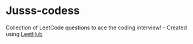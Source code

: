 # Jusss-codess
Collection of LeetCode questions to ace the coding interview! - Created using [LeetHub](https://github.com/QasimWani/LeetHub)
